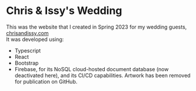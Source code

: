 # Chris & Issy's Wedding
This was the website that I created in Spring 2023 for my wedding guests, [chrisandissy.com](https://chrisandissy.com/)  
It was developed using:
- Typescript
- React
- Bootstrap
- Firebase, for its NoSQL cloud-hosted document database (now deactivated here), and its CI/CD capabilities.
Artwork has been removed for publication on GitHub.
